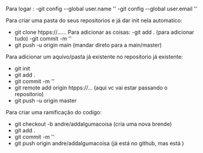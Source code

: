 Para logar :
 -git config --global user.name ''
 -git config --global user.email ''

Para criar uma pasta do seus repositorios e já dar init nela automatico:
 - git clone htpps://......
 Para adicionar as coisas:
  -git add .    (para adicionar tudo)
  -git commit -m ''
  - git push -u origin main (mandar direto para a main/master)

Para adicionar um aquivo/pasta já existente no repositorio já existente:
 - git init
 - git add .
 - git commit -m ''
 - git remote add origin htpps://...    (aqui vc vai estar passando o repositorio)
 - git push -u origin master

 Para criar uma ramificação do codigo:
  - git checkout -b andre/addalgumacoisa  (cria uma nova brende)
  - git add . 
  - git commit -m ''
  - git push origin andre/addalgumacoisa  (já está no github, mas está )
